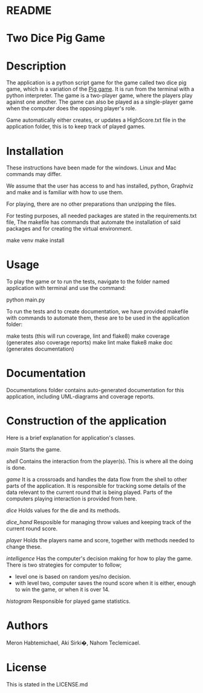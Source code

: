README
===========================
Two Dice Pig Game
===========================

Description
===========================
The application is a python script game for the game called two dice pig game, which is a variation of the [Pig game](https://en.wikipedia.org/wiki/Pig_(dice_game)). It is run from the terminal with a python interpreter.
The game is a two-player game, where the players play against one another. The game can also be played as a single-player game when the computer does the opposing player's role.

Game automatically either creates, or updates a HighScore.txt file in the application folder, this is to keep track of played games.


Installation
===========================
These instructions have been made for the windows. Linux and Mac commands may differ.

We assume that the user has access to and has installed, python, Graphviz and make and is familiar with how to use them.

For playing, there are no other preparations than unzipping the files.

For testing purposes, all needed packages are stated in the requirements.txt file,
The makefile has commands that automate the installation of said packages and for creating the virtual environment.

make venv
make install


Usage
===========================
To play the game or to run the tests, navigate to the folder named application with terminal and use the command:

python main.py

To run the tests and to create documentation, we have provided makefile with commands to automate them, these are to be used in the application folder:

make tests 	(this will run coverage, lint and flake8)
make coverage	(generates also coverage reports)
make lint
make flake8
make doc		(generates documentation)


Documentation
===========================
Documentations folder contains auto-generated documentation for this application, including UML-diagrams and coverage reports.


Construction of the application
===========================
Here is a brief explanation for application's classes.

*main*
Starts the game.


*shell*
Contains the interaction from the player(s). This is where all the doing is done.


*game*
It is a crossroads and handles the data flow from the shell to other parts of the application. It is responsible for tracking some details of the data relevant to the current round that is being played. Parts of the computers playing interaction is provided from here.


*dice*
Holds values for the die and its methods.


*dice_hand*
Resposible for managing throw values and keeping track of the current round score.


*player*
Holds the players name and score, together with methods needed to change these.


*intelligence*
Has the computer's decision making for how to play the game.
There is two strategies for computer to follow;

- level one is based on random yes/no decision.
- with level two, computer saves the round score when it is either, enough to win the game, or when it is over 14.


*histogram*
Responsible for played game statistics.


Authors
===========================
Meron Habtemichael, Aki Sirki�, Nahom Teclemicael.


License
===========================
This is stated in the LICENSE.md
